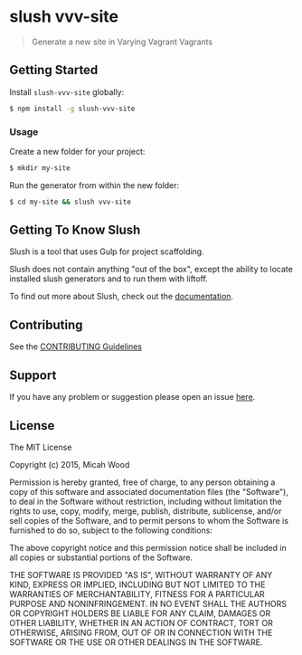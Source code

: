 # slush vvv-site

> Generate a new site in Varying Vagrant Vagrants


## Getting Started

Install `slush-vvv-site` globally:

```bash
$ npm install -g slush-vvv-site
```

### Usage

Create a new folder for your project:

```bash
$ mkdir my-site
```

Run the generator from within the new folder:

```bash
$ cd my-site && slush vvv-site
```

## Getting To Know Slush

Slush is a tool that uses Gulp for project scaffolding.

Slush does not contain anything "out of the box", except the ability to locate installed slush generators and to run them with liftoff.

To find out more about Slush, check out the [documentation](https://github.com/slushjs/slush).

## Contributing

See the [CONTRIBUTING Guidelines](https://github.com/wpscholar/slush-vvv-site/blob/master/CONTRIBUTING.md)

## Support
If you have any problem or suggestion please open an issue [here](https://github.com/wpscholar/slush-vvv-site/issues).

## License 

The MIT License

Copyright (c) 2015, Micah Wood

Permission is hereby granted, free of charge, to any person
obtaining a copy of this software and associated documentation
files (the "Software"), to deal in the Software without
restriction, including without limitation the rights to use,
copy, modify, merge, publish, distribute, sublicense, and/or sell
copies of the Software, and to permit persons to whom the
Software is furnished to do so, subject to the following
conditions:

The above copyright notice and this permission notice shall be
included in all copies or substantial portions of the Software.

THE SOFTWARE IS PROVIDED "AS IS", WITHOUT WARRANTY OF ANY KIND,
EXPRESS OR IMPLIED, INCLUDING BUT NOT LIMITED TO THE WARRANTIES
OF MERCHANTABILITY, FITNESS FOR A PARTICULAR PURPOSE AND
NONINFRINGEMENT. IN NO EVENT SHALL THE AUTHORS OR COPYRIGHT
HOLDERS BE LIABLE FOR ANY CLAIM, DAMAGES OR OTHER LIABILITY,
WHETHER IN AN ACTION OF CONTRACT, TORT OR OTHERWISE, ARISING
FROM, OUT OF OR IN CONNECTION WITH THE SOFTWARE OR THE USE OR
OTHER DEALINGS IN THE SOFTWARE.

